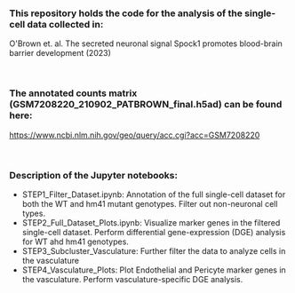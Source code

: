 ### This repository holds the code for the analysis of the single-cell data collected in:
O'Brown et. al. The secreted neuronal signal Spock1 promotes blood-brain barrier development (2023)

<br>

### The annotated counts matrix (GSM7208220_210902_PATBROWN_final.h5ad) can be found here:
https://www.ncbi.nlm.nih.gov/geo/query/acc.cgi?acc=GSM7208220

<br>

### Description of the Jupyter notebooks:
- STEP1_Filter_Dataset.ipynb: Annotation of the full single-cell dataset for both the WT and hm41 mutant genotypes. Filter out non-neuronal cell types.
- STEP2_Full_Dataset_Plots.ipynb: Visualize marker genes in the filtered single-cell dataset. Perform differential gene-expression (DGE) analysis for WT ahd hm41 genotypes.
- STEP3_Subcluster_Vasculature: Further filter the data to analyze cells in the vasculature
- STEP4_Vasculature_Plots: Plot Endothelial and Pericyte marker genes in the vasculature. Perform vasculature-specific DGE analysis.
